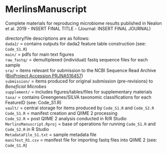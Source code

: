 # MerlinsManuscript
Complete materials for reproducing microbiome results published in Nealon et al. 2019 - INSERT FINAL TITLE - (Journal: INSERT FINAL JOURNAL) <br/>

directory/file descriptions are as follows: <br/>
`dada2/` = contains outputs for dada2 feature table construction (see: `Code_S1.R`) <br/>
`main/` = pdfs for main text figures <br/>
`raw_fastq/` = demultiplexed (individual) fastq sequence files for each sample <br/>
`sra/` = items relevant for submission to the NCBI Sequence Read Archive ([BioProject Accession PRJNA516457](https://www.ncbi.nlm.nih.gov/bioproject/?term=PRJNA516457)) <br/>
`submission/` = items produced for original submission (pre-revisions) to *Beneficial Microbes* <br/>
`supplement/` = includes figures/tables/files for supplementary materials <br/>
`taxa/` = contains Greengenes/SILVA taxonomic classifications for each FeatureID (see: Code_S1.R) <br/>
`vault/` = central storage for items produced by `Code_S1.R` and `Code_S2.R` <br/>
`Code_S1.R` = manifest creation and QIIME 2 processing <br/>
`Code_S2.R` = post QIIME 2 analysis conducted in R/R Studio <br/>
`MerlinsManuscript.Rproj` = base of operations for running `Code_S1.R` and `Code_S2.R` in R Studio <br/>
`MetadataFile_S1.txt` = sample metadata file <br/>
`manifest_R1.csv` = manifest file for importing fastq files into QIIME 2 (see: `Code_S1.R`) <br/>

